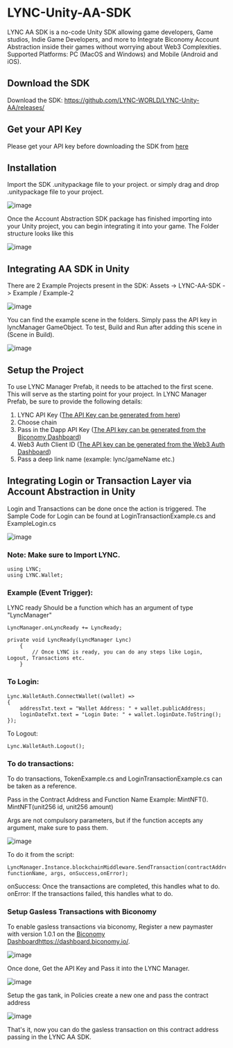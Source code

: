 # LYNC-Unity-AA-SDK
LYNC AA SDK is a no-code Unity SDK allowing game developers, Game studios, Indie Game Developers, and more to Integrate Biconomy Account Abstraction inside their games without worrying about Web3 Complexities.
Supported Platforms: PC (MacOS and Windows) and Mobile (Android and iOS).

## Download the SDK
Download the SDK: https://github.com/LYNC-WORLD/LYNC-Unity-AA/releases/

## Get your API Key
Please get your API key before downloading the SDK from [here](https://www.lync.world/form.html)

## Installation
Import the SDK .unitypackage file to your project. or simply drag and drop .unitypackage file to your project.

![image](https://github.com/LYNC-WORLD/LYNC-Unity-AA/assets/42548654/f7d176b5-2871-44d1-b121-bc43a4ecbbbc)


Once the Account Abstraction SDK package has finished importing into your Unity project, you can begin integrating it into your game.
The Folder structure looks like this

![image](https://github.com/LYNC-WORLD/LYNC-Unity-AA/assets/42548654/44828c75-a422-4287-966a-1899571ac051)

## Integrating AA SDK in Unity

There are 2 Example Projects present in the SDK:
Assets -> LYNC-AA-SDK -> Example / Example-2

![image](https://github.com/LYNC-WORLD/LYNC-Unity-AA/assets/42548654/e134fe59-a641-46c4-8034-52d79fa8930e)

You can find the example scene in the folders. Simply pass the API key in lyncManager GameObject.
To test, Build and Run after adding this scene in (Scene in Build).

![image](https://github.com/LYNC-WORLD/LYNC-Unity-AA/assets/42548654/08d073f2-a0db-449d-a283-ad5b0b5db5e3)

## Setup the Project

To use LYNC Manager Prefab, it needs to be attached to the first scene. This will serve as the starting point for your project.
In LYNC Manager Prefab, be sure to provide the following details:
1. LYNC API Key ([The API Key can be generated from here](https://lync.world/form.html))
2. Choose chain
3. Pass in the Dapp API Key ([The API key can be generated from the Biconomy Dashboard](https://dashboard.biconomy.io/))
4. Web3 Auth Client ID ([The API key can be generated from the Web3 Auth Dashboard](https://dashboard.web3auth.io/login))
5. Pass a deep link name (example: lync/gameName etc.)

## Integrating Login or Transaction Layer via Account Abstraction in Unity

Login and Transactions can be done once the action is triggered.
The Sample Code for Login can be found at LoginTransactionExample.cs and ExampleLogin.cs

![image](https://github.com/LYNC-WORLD/LYNC-Unity-AA/assets/42548654/7646ff31-8065-4229-98af-af758bf97500)

### Note: Make sure to Import LYNC.

```
using LYNC;
using LYNC.Wallet;
```

### Example (Event Trigger):

LYNC ready Should be a function which has an argument of type "LyncManager"

```
LyncManager.onLyncReady += LyncReady;

private void LyncReady(LyncManager Lync)
    {
        // Once LYNC is ready, you can do any steps like Login, Logout, Transactions etc.
    }
```

### To Login:

```
Lync.WalletAuth.ConnectWallet((wallet) =>
{
    addressTxt.text = "Wallet Address: " + wallet.publicAddress;
    loginDateTxt.text = "Login Date: " + wallet.loginDate.ToString();
});
```

To Logout:

```
Lync.WalletAuth.Logout();
```

### To do transactions:

To do transactions, TokenExample.cs and LoginTransactionExample.cs can be taken as a reference.

Pass in the Contract Address and Function Name Example: MintNFT(). MintNFT(unit256 id, unit256 amount)

Args are not compulsory parameters, but if the function accepts any argument, make sure to pass them.

![image](https://github.com/LYNC-WORLD/LYNC-Unity-AA/assets/42548654/dd696903-5d72-4f4b-b7ec-e386c0abd1ce)

To do it from the script:

```
LyncManager.Instance.blockchainMiddleware.SendTransaction(contractAddress, functionName, args, onSuccess,onError);
```

onSuccess: Once the transactions are completed, this handles what to do.
onError: If the transactions failed, this handles what to do.

### Setup Gasless Transactions with Biconomy

To enable gasless transactions via biconomy, Register a new paymaster with version 1.0.1 on the [Biconomy Dashboard](https://dashboard.biconomy.io/)https://dashboard.biconomy.io/. 

![image](https://github.com/LYNC-WORLD/LYNC-Unity-AA/assets/42548654/b73988dc-e456-4129-b009-cfb7906235b3)

Once done, Get the API Key and Pass it into the LYNC Manager.

![image](https://github.com/LYNC-WORLD/LYNC-Unity-AA/assets/42548654/bf226037-8e5b-4f63-94c1-8753866b1f5d)

Setup the gas tank, in Policies create a new one and pass the contract address

![image](https://github.com/LYNC-WORLD/LYNC-Unity-AA/assets/42548654/a4eaa9a8-ee7c-47b1-a4d6-e2ee2ffc063d)

That's it, now you can do the gasless transaction on this contract address passing in the LYNC AA SDK.


